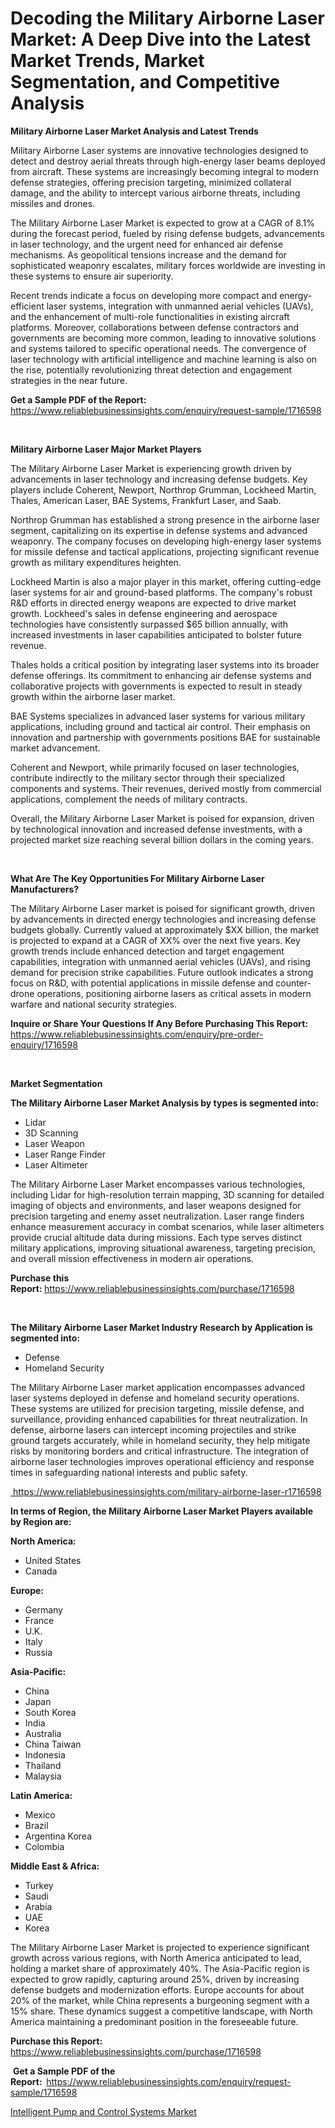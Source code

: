 <p><h1>Decoding the Military Airborne Laser Market: A Deep Dive into the Latest Market Trends, Market Segmentation, and Competitive Analysis</h1></p><p><strong>Military Airborne Laser Market Analysis and Latest Trends</strong></p>
<p><p>Military Airborne Laser systems are innovative technologies designed to detect and destroy aerial threats through high-energy laser beams deployed from aircraft. These systems are increasingly becoming integral to modern defense strategies, offering precision targeting, minimized collateral damage, and the ability to intercept various airborne threats, including missiles and drones.</p><p>The Military Airborne Laser Market is expected to grow at a CAGR of 8.1% during the forecast period, fueled by rising defense budgets, advancements in laser technology, and the urgent need for enhanced air defense mechanisms. As geopolitical tensions increase and the demand for sophisticated weaponry escalates, military forces worldwide are investing in these systems to ensure air superiority.</p><p>Recent trends indicate a focus on developing more compact and energy-efficient laser systems, integration with unmanned aerial vehicles (UAVs), and the enhancement of multi-role functionalities in existing aircraft platforms. Moreover, collaborations between defense contractors and governments are becoming more common, leading to innovative solutions and systems tailored to specific operational needs. The convergence of laser technology with artificial intelligence and machine learning is also on the rise, potentially revolutionizing threat detection and engagement strategies in the near future.</p></p>
<p><strong>Get a Sample PDF of the Report:&nbsp;</strong> <a href="https://www.reliablebusinessinsights.com/enquiry/request-sample/1716598?utm_campaign=2565&utm_medium=2&utm_source=Github&utm_content=ia&utm_term=20022025&utm_id=military-airborne-laser">https://www.reliablebusinessinsights.com/enquiry/request-sample/1716598</a></p>
<p>&nbsp;</p>
<p><strong>Military Airborne Laser Major Market Players</strong></p>
<p><p>The Military Airborne Laser Market is experiencing growth driven by advancements in laser technology and increasing defense budgets. Key players include Coherent, Newport, Northrop Grumman, Lockheed Martin, Thales, American Laser, BAE Systems, Frankfurt Laser, and Saab.</p><p>Northrop Grumman has established a strong presence in the airborne laser segment, capitalizing on its expertise in defense systems and advanced weaponry. The company focuses on developing high-energy laser systems for missile defense and tactical applications, projecting significant revenue growth as military expenditures heighten.</p><p>Lockheed Martin is also a major player in this market, offering cutting-edge laser systems for air and ground-based platforms. The company's robust R&D efforts in directed energy weapons are expected to drive market growth. Lockheed's sales in defense engineering and aerospace technologies have consistently surpassed $65 billion annually, with increased investments in laser capabilities anticipated to bolster future revenue.</p><p>Thales holds a critical position by integrating laser systems into its broader defense offerings. Its commitment to enhancing air defense systems and collaborative projects with governments is expected to result in steady growth within the airborne laser market.</p><p>BAE Systems specializes in advanced laser systems for various military applications, including ground and tactical air control. Their emphasis on innovation and partnership with governments positions BAE for sustainable market advancement.</p><p>Coherent and Newport, while primarily focused on laser technologies, contribute indirectly to the military sector through their specialized components and systems. Their revenues, derived mostly from commercial applications, complement the needs of military contracts.</p><p>Overall, the Military Airborne Laser Market is poised for expansion, driven by technological innovation and increased defense investments, with a projected market size reaching several billion dollars in the coming years.</p></p>
<p>&nbsp;</p>
<p><strong>What Are The Key Opportunities For Military Airborne Laser Manufacturers?</strong></p>
<p><p>The Military Airborne Laser market is poised for significant growth, driven by advancements in directed energy technologies and increasing defense budgets globally. Currently valued at approximately $XX billion, the market is projected to expand at a CAGR of XX% over the next five years. Key growth trends include enhanced detection and target engagement capabilities, integration with unmanned aerial vehicles (UAVs), and rising demand for precision strike capabilities. Future outlook indicates a strong focus on R&D, with potential applications in missile defense and counter-drone operations, positioning airborne lasers as critical assets in modern warfare and national security strategies.</p></p>
<p><strong>Inquire or Share Your Questions If Any Before Purchasing This Report:</strong> <a href="https://www.reliablebusinessinsights.com/enquiry/pre-order-enquiry/1716598?utm_campaign=2565&utm_medium=2&utm_source=Github&utm_content=ia&utm_term=20022025&utm_id=military-airborne-laser">https://www.reliablebusinessinsights.com/enquiry/pre-order-enquiry/1716598</a></p>
<p>&nbsp;</p>
<p><strong>Market Segmentation</strong></p>
<p><strong>The Military Airborne Laser Market Analysis by types is segmented into:</strong></p>
<p><ul><li>Lidar</li><li>3D Scanning</li><li>Laser Weapon</li><li>Laser Range Finder</li><li>Laser Altimeter</li></ul></p>
<p><p>The Military Airborne Laser Market encompasses various technologies, including Lidar for high-resolution terrain mapping, 3D scanning for detailed imaging of objects and environments, and laser weapons designed for precision targeting and enemy asset neutralization. Laser range finders enhance measurement accuracy in combat scenarios, while laser altimeters provide crucial altitude data during missions. Each type serves distinct military applications, improving situational awareness, targeting precision, and overall mission effectiveness in modern air operations.</p></p>
<p><strong>Purchase this Report:&nbsp;</strong><a href="https://www.reliablebusinessinsights.com/purchase/1716598?utm_campaign=2565&utm_medium=2&utm_source=Github&utm_content=ia&utm_term=20022025&utm_id=military-airborne-laser">https://www.reliablebusinessinsights.com/purchase/1716598</a></p>
<p>&nbsp;</p>
<p><strong>The Military Airborne Laser Market Industry Research by Application is segmented into:</strong></p>
<p><ul><li>Defense</li><li>Homeland Security</li></ul></p>
<p><p>The Military Airborne Laser market application encompasses advanced laser systems deployed in defense and homeland security operations. These systems are utilized for precision targeting, missile defense, and surveillance, providing enhanced capabilities for threat neutralization. In defense, airborne lasers can intercept incoming projectiles and strike ground targets accurately, while in homeland security, they help mitigate risks by monitoring borders and critical infrastructure. The integration of airborne laser technologies improves operational efficiency and response times in safeguarding national interests and public safety.</p></p>
<p><a href="https://www.reliablebusinessinsights.com/military-airborne-laser-r1716598?utm_campaign=2565&utm_medium=2&utm_source=Github&utm_content=ia&utm_term=20022025&utm_id=military-airborne-laser">&nbsp;https://www.reliablebusinessinsights.com/military-airborne-laser-r1716598</a></p>
<p><strong>In terms of Region, the Military Airborne Laser Market Players available by Region are:</strong></p>
<p>
    <p> <strong> North America: </strong>
        <ul>
            <li>United States</li>
            <li>Canada</li>
        </ul>
        </p> 
    <p> <strong> Europe: </strong>
        <ul>
            <li>Germany</li>
            <li>France</li>
            <li>U.K.</li>
            <li>Italy</li>
            <li>Russia</li>
        </ul>
        </p> 
    <p> <strong> Asia-Pacific: </strong>
        <ul>
            <li>China</li>
            <li>Japan</li>
            <li>South Korea</li>
            <li>India</li>
            <li>Australia</li>
            <li>China Taiwan</li>
            <li>Indonesia</li>
            <li>Thailand</li>
            <li>Malaysia</li>
        </ul>
        </p> 
    <p> <strong> Latin America: </strong>
        <ul>
            <li>Mexico</li>
            <li>Brazil</li>
            <li>Argentina Korea</li>
            <li>Colombia</li>
        </ul>
        </p> 
    <p> <strong> Middle East & Africa: </strong>
        <ul>
            <li>Turkey</li>
            <li>Saudi</li>
            <li>Arabia</li>
            <li>UAE</li>
            <li>Korea</li>
        </ul>
    </p>
    </p>
<p><p>The Military Airborne Laser Market is projected to experience significant growth across various regions, with North America anticipated to lead, holding a market share of approximately 40%. The Asia-Pacific region is expected to grow rapidly, capturing around 25%, driven by increasing defense budgets and modernization efforts. Europe accounts for about 20% of the market, while China represents a burgeoning segment with a 15% share. These dynamics suggest a competitive landscape, with North America maintaining a predominant position in the foreseeable future.</p></p>
<p><strong>Purchase this Report: </strong><a href="https://www.reliablebusinessinsights.com/purchase/1716598?utm_campaign=2565&utm_medium=2&utm_source=Github&utm_content=ia&utm_term=20022025&utm_id=military-airborne-laser">https://www.reliablebusinessinsights.com/purchase/1716598</a></p>
<p>&nbsp;<strong>Get a Sample PDF of the Report:&nbsp;&nbsp;</strong><a href="https://www.reliablebusinessinsights.com/enquiry/request-sample/1716598?utm_campaign=2565&utm_medium=2&utm_source=Github&utm_content=ia&utm_term=20022025&utm_id=military-airborne-laser">https://www.reliablebusinessinsights.com/enquiry/request-sample/1716598</a></p>
<p><strong></strong></p>
<p><p><a href="https://github.com/bholdsfofie/Market-Research-Report-List-1/blob/main/intelligent-pump-and-control-systems-market.md?utm_campaign=2565&utm_medium=2&utm_source=Github&utm_content=ia&utm_term=20022025&utm_id=military-airborne-laser">Intelligent Pump and Control Systems Market</a></p></p>
